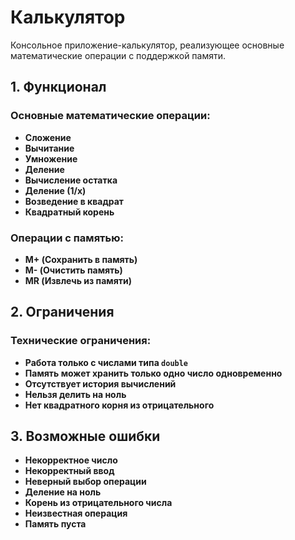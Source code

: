 # Калькулятор

Консольное приложение-калькулятор, реализующее основные математические операции с поддержкой памяти.

## 1. Функционал

### Основные математические операции:
- **Сложение**
- **Вычитание**
- **Умножение**
- **Деление**
- **Вычисление остатка**
- **Деление (1/x)**
- **Возведение в квадрат**
- **Квадратный корень**

### Операции с памятью:
- **M+ (Сохранить в память)**
- **M- (Очистить память)**
- **MR (Извлечь из памяти)**

## 2. Ограничения

### Технические ограничения:
- **Работа только с числами типа `double`**
- **Память может хранить только одно число одновременно**
- **Отсутствует история вычислений**
- **Нельзя делить на ноль**
- **Нет квадратного корня из отрицательного**

## 3. Возможные ошибки
- **Некорректное число**
- **Некорректный ввод**
- **Неверный выбор операции**
- **Деление на ноль**
- **Корень из отрицательного числа**
- **Неизвестная операция**
- **Память пуста**